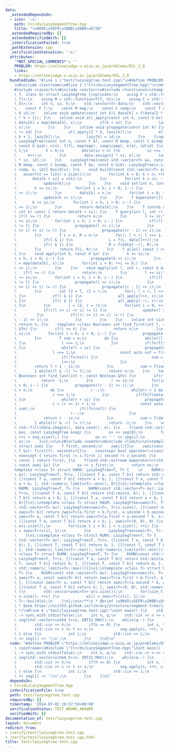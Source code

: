 ```yaml
---
data:
  _extendedDependsOn:
  - icon: ':x:'
    path: C++/ds/LazySegmentTree.hpp
    title: "\u9045\u5EF6\u30BB\u30B0\u6728"
  _extendedRequiredBy: []
  _extendedVerifiedWith: []
  _isVerificationFailed: true
  _pathExtension: cpp
  _verificationStatusIcon: ':x:'
  attributes:
    '*NOT_SPECIAL_COMMENTS*': ''
    PROBLEM: https://onlinejudge.u-aizu.ac.jp/problems/DSL_2_D
    links:
    - https://onlinejudge.u-aizu.ac.jp/problems/DSL_2_D
  bundledCode: "#line 1 \"test/lazysegtree.test.cpp\"\n#define PROBLEM \"https://onlinejudge.u-aizu.ac.jp/problems/DSL_2_D\"\
    \n#include <iostream>\n#line 2 \"C++/ds/LazySegmentTree.hpp\"\n\n#include <ostream>\n\
    #include <cassert>\n#include <vector>\n#include <functional>\ntemplate <class\
    \ T, class U> struct LazySegTree {\nprivate:\n    using F = std::function<T(T,\
    \ T)>;\n    using M = std::function<T(T, U)>;\n    using C = std::function<U(U,\
    \ U)>;\n    int n, sz, h;\n    std::vector<T> data;\n    std::vector<U> lazy;\n\
    \    const F f;\n    const M map;\n    const C comp;\n    const T e;\n    const\
    \ U id;\n    inline void update(const int k){ data[k] = f(data[2 * k], data[2\
    \ * k + 1]); }\n    inline void all_apply(const int k, const U &x) {\n       \
    \ data[k] = map(data[k], x);\n        if(k < sz) {\n            lazy[k] = comp(lazy[k],\
    \ x);\n        }\n    }\n    inline void propagate(const int k) {\n        if(lazy[k]\
    \ != id) {\n            all_apply(2 * k, lazy[k]);\n            all_apply(2 *\
    \ k + 1, lazy[k]);\n            lazy[k] = id;\n        }\n    }\npublic:\n   \
    \ LazySegTree(const int n, const F &f, const M &map, const C &comp, const T &e,\
    \ const U &id): n(n), f(f), map(map), comp(comp), e(e), id(id) {\n        sz =\
    \ 1;\n        h = 0;\n        while(sz < n) {\n            sz <<= 1;\n       \
    \     h++;\n        }\n        data.assign(2 * sz, e);\n        lazy.assign(2\
    \ * sz, id);\n    }\n    LazySegTree(const std::vector<T> &v, const F &f, const\
    \ M &map, const C &comp, const T &e, const U &id): LazySegTree(v.size(), f, map,\
    \ comp, e, id){ build(v); }\n    void build(const std::vector<T> &v) {\n     \
    \   assert(n == (int) v.size());\n        for(int k = 0; k < n; ++k) {\n     \
    \       data[k + sz] = v[k];\n        }\n        for(int k = sz; --k > 0;) {\n\
    \            update(k);\n        }\n    }\n    void set(int k, const T &x) {\n\
    \        k += sz;\n        for(int i = h; i > 0; i--) {\n            propagate(k\
    \ >> i);\n        }\n        data[k] = x;\n        for(int i = 0; ++i <= h;) {\n\
    \            update(k >> i);\n        }\n    }\n    T &operator[](int k) {\n \
    \       k += sz;\n        for(int i = h; i > 0; i--) {\n            propagate(k\
    \ >> i);\n        }\n        return data[k];\n    }\n    T const& operator[](const\
    \ int k) const { return data[k + sz]; }\n    T query(int l, int r) {\n       \
    \ if(l >= r) {\n            return e;\n        }\n        l += sz;\n        r\
    \ += sz;\n        for(int i = h; i > 0; i--) {\n            if(((l >> i) << i)\
    \ != l) {\n                propagate(l >> i);\n            }\n            if(((r\
    \ >> i) << i) != r) {\n                propagate((r - 1) >> i);\n            }\n\
    \        }\n        T L = e, R = e;\n        for(; l < r; l >>= 1, r >>= 1) {\n\
    \            if(l & 1) {\n                L = f(L, data[l++]);\n            }\n\
    \            if(r & 1) {\n                R = f(data[--r], R);\n            }\n\
    \        }\n        return f(L, R);\n    }\n    T alle() const { return data[1];\
    \ }\n    void apply(int k, const U &x) {\n        k += sz;\n        for(int i\
    \ = h; i > 0; i--) {\n            propagate(k >> i);\n        }\n        data[k]\
    \ = map(data[k], x);\n        for(int i = 0; ++i <= h;) {\n            update(k\
    \ >> i);\n        }\n    }\n    void apply(int l, int r, const U &x) {\n     \
    \   if(l >= r) {\n            return;\n        }\n        l += sz;\n        r\
    \ += sz;\n        for(int i = h; i > 0; i--) {\n            if(((l >> i) << i)\
    \ != l) {\n                propagate(l >> i);\n            }\n            if(((r\
    \ >> i) << i) != r) {\n                propagate((r - 1) >> i);\n            }\n\
    \        }\n        int l2 = l, r2 = r;\n        for(; l < r; l >>= 1, r >>= 1)\
    \ {\n            if(l & 1) {\n                all_apply(l++, x);\n           \
    \ }\n            if(r & 1) {\n                all_apply(--r, x);\n           \
    \ }\n        }\n        l = l2, r = r2;\n        for(int i = 0; ++i <= h;) {\n\
    \            if(((l >> i) << i) != l) {\n                update(l >> i);\n   \
    \         }\n            if(((r >> i) << i) != r) {\n                update((r\
    \ - 1) >> i);\n            }\n        }\n    }\n    inline int size() const {\
    \ return n; }\n    template <class Boolean> int find_first(int l, const Boolean\
    \ &fn) {\n        if(l >= n) {\n            return n;\n        }\n        l +=\
    \ sz;\n        for(int i = h; i > 0; i--) {\n            propagate(l >> i);\n\
    \        }\n        T sum = e;\n        do {\n            while((l & 1) == 0)\
    \ {\n                l >>= 1;\n            }\n            if(fn(f(sum, data[l])))\
    \ {\n                while(l < sz) {\n                    propagate(l);\n    \
    \                l <<= 1;\n                    const auto nxt = f(sum, data[l]);\n\
    \                    if(!fn(nxt)) {\n                        sum = nxt;\n    \
    \                    l++;\n                    }\n                }\n        \
    \        return l + 1 - sz;\n            }\n            sum = f(sum, data[l++]);\n\
    \        } while((l & -l) != l);\n        return n;\n    }\n    template <class\
    \ Boolean> int find_last(int r, const Boolean &fn) {\n        if(r <= 0) {\n \
    \           return -1;\n        }\n        r += sz;\n        for(int i = h; i\
    \ > 0; i--) {\n            propagate((r - 1) >> i);\n        }\n        T sum\
    \ = e;\n        do {\n            r--;\n            while(r > 1 && r & 1) {\n\
    \                r >>= 1;\n            }\n            if(fn(f(data[r], sum)))\
    \ {\n                while(r < sz) {\n                    propagate(r);\n    \
    \                r = (r << 1) + 1;\n                    const auto nxt = f(data[r],\
    \ sum);\n                    if(!fn(nxt)) {\n                        sum = nxt;\n\
    \                        r--;\n                    }\n                }\n    \
    \            return r - sz;\n            }\n            sum = f(data[r], sum);\n\
    \        } while((r & -r) != r);\n        return -1;\n    }\n    void clear(){\
    \ std::fill(data.cbegin(), data.cend(), e); }\n    friend std::ostream &operator<<(std::ostream\
    \ &os, const LazySegTree &seg) {\n        os << seg[0];\n        for(int i = 0;\
    \ ++i < seg.size();) {\n            os << ' ' << seg[i];\n        }\n        return\
    \ os;\n    }\n};\n\n\n#include <cmath>\n#include <limits>\n\ntemplate <class T>\
    \ struct zwei {\n    T first, second;\n    zwei(){}\n    zwei(const T &f, const\
    \ T &s): first(f), second(s){}\n    constexpr bool operator!=(const zwei<T> &z)\
    \ noexcept { return first != z.first || second != z.second; }\n    operator T()\
    \ const { return first; }\n    friend std::ostream &operator<<(std::ostream &os,\
    \ const zwei &z) {\n        os << z.first;\n        return os;\n    }\n};\n\n\
    template <class T> struct RAMX: LazySegTree<T, T> {    \n    RAMX(const std::vector<T>\
    \ &v): LazySegTree<T, T>(v, [](const T a, const T b){ return std::max(a, b); },\
    \ [](const T a, const T b){ return a + b; }, [](const T a, const T b){ return\
    \ a + b; }, std::numeric_limits<T>::min(), 0){}\n};\ntemplate <class T> struct\
    \ RAMN: LazySegTree<T, T> {\n    RAMN(const std::vector<T> &v): LazySegTree<T,\
    \ T>(v, [](const T a, const T b){ return std::min(a, b); }, [](const T a, const\
    \ T b){ return a + b; }, [](const T a, const T b){ return a + b; }, std::numeric_limits<T>::max(),\
    \ 0){}\n};\ntemplate <class T> struct RASM: LazySegTree<zwei<T>, T> {\n    RASM(const\
    \ std::vector<T> &v): LazySegTree<zwei<T>, T>(v.size(), [](const zwei<T> a, const\
    \ zwei<T> b){ return zwei<T>(a.first + b.first, a.second + b.second); }, [](const\
    \ zwei<T> a, const T b){ return zwei<T>(a.first + a.second * b, a.second); },\
    \ [](const T a, const T b){ return a + b; }, zwei<T>(0, 0), 0) {\n        std::vector<zwei<T>>\
    \ w(v.size());\n        for(size_t i = 0; i < v.size(); ++i) {\n            w[i]\
    \ = zwei<T>(v[i], 1);\n        }\n        LazySegTree<zwei<T>, T>::build(w);\n\
    \    }\n};\ntemplate <class T> struct RUMX: LazySegTree<T, T> {    \n    RUMX(const\
    \ std::vector<T> &v): LazySegTree<T, T>(v, [](const T a, const T b){ return std::max(a,\
    \ b); }, [](const T, const T b){ return b; }, [](const T, const T b){ return b;\
    \ }, std::numeric_limits<T>::min(), std::numeric_limits<T>::min()){}\n};\ntemplate\
    \ <class T> struct RUMN: LazySegTree<T, T> {\n    RUMN(const std::vector<T> &v):\
    \ LazySegTree<T, T>(v, [](const T a, const T b){ return std::min(a, b); }, [](const\
    \ T, const T b){ return b; }, [](const T, const T b){ return b; }, std::numeric_limits<T>::max(),\
    \ std::numeric_limits<T>::max()){}\n};\ntemplate <class T> struct RUSM: LazySegTree<zwei<T>,\
    \ T> {\n    RUSM(const std::vector<T> &v): LazySegTree<zwei<T>, T>(v.size(), [](const\
    \ zwei<T> a, const zwei<T> b){ return zwei<T>(a.first + b.first, a.second + b.second);\
    \ }, [](const zwei<T> a, const T b){ return zwei<T>(a.second * b, a.second); },\
    \ [](const T a, const T b){ return b; }, zwei<T>(0, 0), std::numeric_limits<T>::min())\
    \ {\n        std::vector<zwei<T>> w(v.size());\n        for(size_t i = 0; i <\
    \ v.size(); ++i) {\n            w[i] = zwei<T>(v[i], 1);\n        }\n        LazySegTree<zwei<T>,\
    \ T>::build(w);\n    }\n};\n\n/**\n * @brief \u9045\u5EF6\u30BB\u30B0\u6728\n\
    \ * @see https://ei1333.github.io/library/structure/segment-tree/lazy-segment-tree.hpp\n\
    \ */\n#line 4 \"test/lazysegtree.test.cpp\"\nint main() {\n    std::cin.tie(nullptr)\
    \ -> sync_with_stdio(false);\n    int n, q;\n    std::cin >> n >> q;\n    RUSM<int64_t>\
    \ seg(std::vector<int64_t>(n, INT32_MAX));\n    while(q--) {\n        int h;\n\
    \        std::cin >> h;\n        if(h == 0) {\n            int s, t, x;\n    \
    \        std::cin >> s >> t >> x;\n            seg.apply(s, ++t, x);\n       \
    \ } else {\n            int i;\n            std::cin >> i;\n            std::cout\
    \ << seg[i] << '\\n';\n        }\n    }\n}\n"
  code: "#define PROBLEM \"https://onlinejudge.u-aizu.ac.jp/problems/DSL_2_D\"\n#include\
    \ <iostream>\n#include \"C++/ds/LazySegmentTree.hpp\"\nint main() {\n    std::cin.tie(nullptr)\
    \ -> sync_with_stdio(false);\n    int n, q;\n    std::cin >> n >> q;\n    RUSM<int64_t>\
    \ seg(std::vector<int64_t>(n, INT32_MAX));\n    while(q--) {\n        int h;\n\
    \        std::cin >> h;\n        if(h == 0) {\n            int s, t, x;\n    \
    \        std::cin >> s >> t >> x;\n            seg.apply(s, ++t, x);\n       \
    \ } else {\n            int i;\n            std::cin >> i;\n            std::cout\
    \ << seg[i] << '\\n';\n        }\n    }\n}"
  dependsOn:
  - C++/ds/LazySegmentTree.hpp
  isVerificationFile: true
  path: test/lazysegtree.test.cpp
  requiredBy: []
  timestamp: '2024-03-02 19:57:59+09:00'
  verificationStatus: TEST_WRONG_ANSWER
  verifiedWith: []
documentation_of: test/lazysegtree.test.cpp
layout: document
redirect_from:
- /verify/test/lazysegtree.test.cpp
- /verify/test/lazysegtree.test.cpp.html
title: test/lazysegtree.test.cpp
---
```

